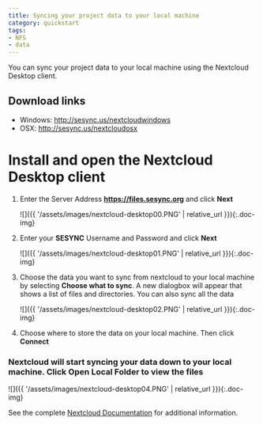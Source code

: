 ```yaml
---
title: Syncing your project data to your local machine
category: quickstart
tags: 
- NFS
- data
---
```


You can sync your project data to your local machine using the Nextcloud Desktop client.

## Download links
  * Windows: <http://sesync.us/nextcloudwindows>
  * OSX: <http://sesync.us/nextcloudosx>

# Install and open the Nextcloud Desktop client

1. Enter the Server Address **https://files.sesync.org** and click **Next**

    ![]({{ '/assets/images/nextcloud-desktop00.PNG' | relative_url }}){:.doc-img}

1. Enter your **SESYNC** Username and Password and click **Next**

    ![]({{ '/assets/images/nextcloud-desktop01.PNG' | relative_url }}){:.doc-img}

1. Choose the data you want to sync from nextcloud to your local machine by selecting **Choose what to sync**. A new dialogbox will appear that shows a list of files and directories. You can also sync all the data

    ![]({{ '/assets/images/nextcloud-desktop02.PNG' | relative_url }}){:.doc-img}

1. Choose where to store the data on your local machine. Then click **Connect**

### Nextcloud will start syncing your data down to your local machine. Click **Open Local Folder** to view the files


![]({{ '/assets/images/nextcloud-desktop04.PNG' | relative_url }}){:.doc-img}

See the complete [Nextcloud Documentation](https://docs.nextcloud.com/) for
additional information.
